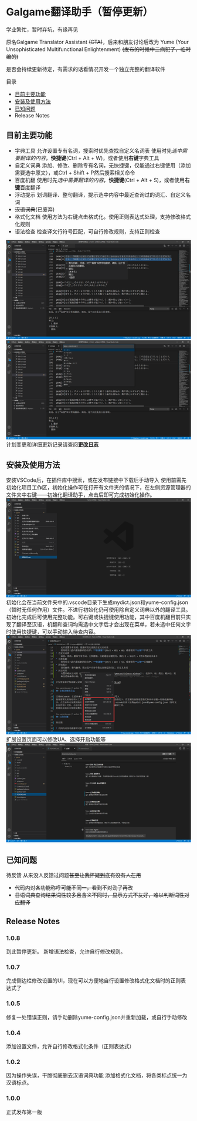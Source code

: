 # Galgame翻译助手（暂停更新）

学业繁忙，暂时弃坑，有缘再见

原名Galgame Translator Assistant ~~(GTA)~~，后来和朋友讨论后改为 Yume (Your Unsophisticated Multifunctional Enlightenment)
~~(发布的时候中二病犯了，临时编的)~~

是否会持续更新待定，有需求的话看情况开发一个独立完整的翻译软件

目录

* [目前主要功能](#目前主要功能)
* [安装及使用方法](#安装及使用方法)
* [已知问题](#已知问题)
* Release Notes

## 目前主要功能

* 字典工具
    允许设置专有名词，搜索时优先查找自定义名词表
    使用时先*选中需要翻译的内容*，**快捷键**(Ctrl + Alt + W)，或者使用**右键**字典工具
* 自定义词典
    添加、修改、删除专有名词，无快捷键，仅能通过右键使用（添加需要选中原文），或Ctrl + Shift + P然后搜索相关命令
* 百度机翻
    使用时先*选中需要翻译的内容*，**快捷键**(Ctrl + Alt + S)，或者使用**右键**百度翻译
* 浮动提示
    划词翻译、整句翻译，提示选中内容中最近查询过的词汇、自定义名词
* ~~汉语词典~~(已废弃)
* 格式化文档
    使用方法为右键点击格式化。使用正则表达式处理，支持修改格式化规则
* 语法检查
    检查译文行符号匹配，可自行修改规则，支持正则检查

![演示1](https://raw.githubusercontent.com/miracleXL/yume/master/pic/实用演示.png)
![演示2](https://raw.githubusercontent.com/miracleXL/yume/master/pic/修改自定义词典.png)
计划变更和详细更新记录请查阅[**更改日志**](https://github.com/miracleXL/yume/CHANGELOG.md)

## 安装及使用方法

安装VSCode后，在插件库中搜索，或在发布链接中下载后手动导入
使用前需先初始化项目工作区，初始化操作可在打开有文件夹的情况下，在左侧资源管理器的文件夹中右键——初始化翻译助手，点击后即可完成初始化操作。
![初始化操作演示](https://raw.githubusercontent.com/miracleXL/yume/master/pic/初始化.png)
初始化会在当前文件夹中的.vscode目录下生成mydict.json和yume-config.json（暂时无任何作用）文件。不进行初始化仍可使用除自定义词典以外的翻译工具。
初始化完成后可使用完整功能。可右键或快捷键使用功能，其中百度机翻目前只实现了翻译至汉语，机翻和查词均需选中文字后才会出现在菜单，若未选中任何文字时使用快捷键，可以手动输入待查内容。
![功能使用演示](https://raw.githubusercontent.com/miracleXL/yume/master/pic/右键.png)
扩展设置页面可以修改UA、选择开启功能等
![设置页面](https://raw.githubusercontent.com/miracleXL/yume/master/pic/设置.png)

## 已知问题

待反馈
从来没人反馈过问题~~甚至让我怀疑到底有没有人在用~~

* ~~代码内对各功能称呼可能不同一，看到不对劲了再改~~
* ~~日语词典查询结果词性较多且含义不同时，显示方式不友好，难以判断词性对应翻译~~

## Release Notes

### 1.0.8

到此暂停更新。
新增语法检查，允许自行修改规则。

### 1.0.7

完成侧边栏修改设置的UI，现在可以方便地自行设置修改格式化文档时的正则表达式了

### 1.0.5

修复一处错误正则，请手动删除yume-config.json并重新加载，或自行手动修改

### 1.0.4

添加设置文件，允许自行修改格式化条件（正则表达式）

### 1.0.2

因为操作失误，干脆彻底删去汉语词典功能
添加格式化文档，将各类标点统一为汉语标点。

### 1.0.0

正式发布第一版
